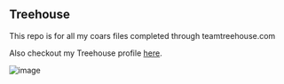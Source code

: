 ## Treehouse

This repo is for all my coars files completed through teamtreehouse.com

Also checkout my Treehouse profile [here]().

![image](https://user-images.githubusercontent.com/77656658/105130930-eefbec80-5ab5-11eb-9715-1181c4f26a66.png)

